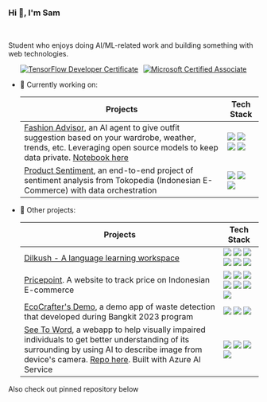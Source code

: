 ### Hi 👋, I'm Sam

<br>

Student who enjoys doing AI/ML-related work and building something with web technologies.

<div style="display: flex; justify-content: center; gap: 10px;">
  <a href="https://www.credential.net/2da6db1c-3874-469f-a7f0-dedeaff8d09a">
    <img src="https://api.accredible.com/v1/frontend/credential_website_embed_image/badge/85569553" alt="TensorFlow Developer Certificate">
  </a>
  <a href="https://learn.microsoft.com/api/credentials/share/en-us/SamFareez-8322/2990C7E53DAE60A9?sharingId=C5FF9EF01F86E08">
    <img src="https://learn.microsoft.com/id-id/media/learn/certification/badges/microsoft-certified-associate-badge.svg?branch=main" alt="Microsoft Certified Associate">
  </a>
</div>

- 🌱 Currently working on:

  | Projects | Tech Stack |
  | --- | --- |
  | [Fashion Advisor](https://github.com/zeerafle/fashion-advisor), an AI agent to give outfit suggestion based on your wardrobe, weather, trends, etc. Leveraging open source models to keep data private. [Notebook here](https://github.com/zeerafle/fashion-advisor/blob/master/notebooks/fashion-advisor-5dgai-capstone-project.ipynb) | ![](https://img.shields.io/badge/langchain-1C3C3C?style=for-the-badge&logo=langchain&logoColor=white) ![](https://img.shields.io/badge/fastapi-109989?style=for-the-badge&logo=FASTAPI&logoColor=white) ![](https://img.shields.io/badge/ollama-000000?style=for-the-badge&logo=ollama&logoColor=white) ![](https://img.shields.io/badge/Supabase-181818?style=for-the-badge&logo=supabase&logoColor=white) |
  | [Product Sentiment](https://github.com/zeerafle/product-sentiment), an end-to-end project of sentiment analysis from Tokopedia (Indonesian E-Commerce) with data orchestration | ![](https://img.shields.io/badge/Scrapy-60A839?style=for-the-badge&logo=scrapy&logoColor=white) ![](https://img.shields.io/badge/Airflow-017CEE?style=for-the-badge&logo=Apache%20Airflow&logoColor=white) ![](https://img.shields.io/badge/TensorFlow-FF6F00?style=for-the-badge&logo=tensorflow&logoColor=white) |


- 📌 Other projects:

  | Projects | Tech Stack |
  | --- | --- |
  | [Dilkush - A language learning workspace](https://dilkush.web.app) | ![](https://img.shields.io/badge/Google%20Gemini-8E75B2?style=for-the-badge&logo=googlegemini&logoColor=white) ![](https://img.shields.io/badge/Genkit-4f39f6?style=for-the-badge) ![](https://img.shields.io/badge/Vue%20js-35495E?style=for-the-badge&logo=vuedotjs&logoColor=4FC08D) ![](https://img.shields.io/badge/firebase-ffca28?style=for-the-badge&logo=firebase&logoColor=black) ![](https://img.shields.io/badge/Vite-B73BFE?style=for-the-badge&logo=vite&logoColor=FFD62E) ![](https://img.shields.io/badge/Tailwind_CSS-38B2AC?style=for-the-badge&logo=tailwind-css&logoColor=white) |
  | [Pricepoint](https://pricepoint.web.app). A website to track price on Indonesian E-commerce | ![](https://img.shields.io/badge/Vue%20js-35495E?style=for-the-badge&logo=vuedotjs&logoColor=4FC08D) ![](https://img.shields.io/badge/Tailwind_CSS-38B2AC?style=for-the-badge&logo=tailwind-css&logoColor=white) ![](https://img.shields.io/badge/Chart%20js-FF6384?style=for-the-badge&logo=chartdotjs&logoColor=white) ![](https://img.shields.io/badge/Vite-B73BFE?style=for-the-badge&logo=vite&logoColor=FFD62E) ![](https://img.shields.io/badge/firebase-ffca28?style=for-the-badge&logo=firebase&logoColor=black) ![](https://img.shields.io/badge/Scrapy-60A839?style=for-the-badge&logo=scrapy&logoColor=white) ![](https://img.shields.io/badge/Zyte-B02CCE?style=for-the-badge&logo=zyte&logoColor=white) |
  | [EcoCrafter's Demo](https://ecocrafters.fly.dev), a demo app of waste detection that developed during Bangkit 2023 program | ![](https://img.shields.io/badge/TensorFlow-FF6F00?style=for-the-badge&logo=tensorflow&logoColor=white) ![](https://img.shields.io/badge/ChatGPT-74aa9c?style=for-the-badge&logo=openai&logoColor=white) ![](https://img.shields.io/badge/Docker-2CA5E0?style=for-the-badge&logo=docker&logoColor=white) |
  | [See To Word](seetoword.pages.dev), a webapp to help visually impaired individuals to get better understanding of its surrounding by using AI to describe image from device's camera. [Repo here](https://github.com/zeerafle/see-to-word). Built with Azure AI Service | ![](https://img.shields.io/badge/Vue%20js-35495E?style=for-the-badge&logo=vuedotjs&logoColor=4FC08D) ![](https://img.shields.io/badge/Vite-B73BFE?style=for-the-badge&logo=vite&logoColor=FFD62E) ![](https://img.shields.io/badge/Cloudflare%20Pages-F38020?style=for-the-badge&logo=Cloudflare%20Pages&logoColor=white) ![](https://img.shields.io/badge/microsoft%20azure-0089D6?style=for-the-badge&logo=microsoft-azure&logoColor=white) |


Also check out pinned repository below
